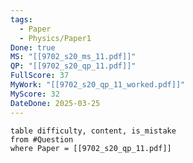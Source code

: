 ```yaml
---
tags:
  - Paper
  - Physics/Paper1
Done: true
MS: "[[9702_s20_ms_11.pdf]]"
QP: "[[9702_s20_qp_11.pdf]]"
FullScore: 37
MyWork: "[[9702_s20_qp_11_worked.pdf]]"
MyScore: 32
DateDone: 2025-03-25
---
```

```dataview
table difficulty, content, is_mistake
from #Question
where Paper = [[9702_s20_qp_11.pdf]]
```
